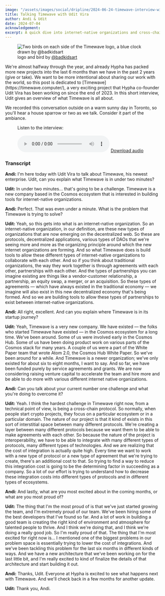 ```yaml
---
image: "/assets/images/social/dripline/2024-06-24-timewave-interview-with-udit.webp"
title: Talking Timewave with Udit Vira
author: Andi & Udit
date: 2024-07-04
acknowledgement: 
excerpt: A quick dive into internet-native organizations and cross-chain protocols
---
```


<figure class='flex flex-column pb6'>
  <img src="{{ '/assets/images/posts/2024-06-24-timewave-with-udit.webp' | relative_url }}" alt="Two birds on each side of the Timewave logo, a blue clock drawn by @badkidsart" class="w-100 w-50-l br2 pb2">   
  <figcaption>
    logo and bird by <a href='https://twitter.com/badkidsart/'>@badkidsart</a>
  </figcaption>
</figure>
We're almost halfway through the year, and already Hypha has packed more new projects into the last 6 months than we have in the past 2 years (give or take). We want to be more intentional about sharing our work with the world, so this post is dedicated to [Timewave](https://timewave.computer/), a very exciting project that Hypha co-founder Udit Vira has been working on since the end of 2023. In this short interview, Udit gives an overview of what Timewave is all about. 

We recorded this conversation outside on a warm sunny day in Toronto, so you'll hear a house sparrow or two as we talk. Consider it part of the ambiance.

<figure class='flex flex-column'>
  <figcaption 
  style="text-align:left !important; padding-left: 0 !important;"
  class="pb2">Listen to the interview:</figcaption>
  <br>
  <audio class='w-100 w-50-l br2 pb2' controls src="{{ '/assets/images/posts/andi-interviews-udit-about-timewave.mp3' | relative_url }}"></audio>
  <a href="{{ '/assets/images/posts/andi-interviews-udit-about-timewave.mp3' | relative_url }}"> Download audio </a>
</figure>

  
### Transcript

**Andi:** I'm here today with Udit Vira to talk about Timewave, his newest enterprise. Udit, can you explain what Timewave is in under two minutes?  
  
**Udit:** In under two minutes... that's going to be a challenge. Timewave is a new company based in the Cosmos ecosystem that is interested in building tools for internet-native organizations.  
  
**Andi:** Perfect. That was even under a minute. What is the problem that Timewave is trying to solve?  
  
**Udit:** Yeah, so this gets into what is an internet-native organization. So an internet-native organization, in our definition, are these new types of organizations that are now emerging on the decentralized web. So these are protocols, decentralized applications, various types of DAOs that we're seeing more and more as the organizing principle around which the new internet organizations are forming. And so what Timewave does is build tools to allow these different types of internet-native organizations to collaborate with each other. And so if you think about traditional organizations, the way they work together is through agreements with each other, partnerships with each other. And the types of partnerships you can imagine existing are things like a vendor-customer relationship, a partnership, an equity swap, a merger, or an acquisition. So these types of agreements — which have always existed in the traditional economy — we imagine will also exist in this new decentralized economy that's being formed. And so we are building tools to allow these types of partnerships to exist between internet-native organizations.  
  
**Andi:** All right, excellent. And can you explain where Timewave is in its startup journey?  
  
**Udit:** Yeah, Timewave is a very new company. We have existed — the folks who started Timewave have existed — in the Cosmos ecosystem for a long time. We've been around. Some of us were involved early in the Cosmos Hub. Some of us have been doing product work on various parts of the Cosmos stack for many years. A couple of us were a part of the White Paper team that wrote Atom 2.0, the Cosmos Hub White Paper. So we've been around for a while. And Timewave is a newer organization; we've only existed for about six to eight months, I want to say. And so far, we have been funded purely by service agreements and grants. We are now considering raising venture capital to accelerate the team and hire more and be able to do more with various different internet native organizations.  
  
**Andi:** Can you talk about your current number one challenge and what you're doing to overcome it?  
  
**Udit:** Yeah. I think the hardest challenge in Timewave right now, from a technical point of view, is being a cross-chain protocol. So normally, when people start crypto projects, they focus on a particular ecosystem or in a particular domain. The nature of our project is that it kind of exists in this sort of interstitial space between many different protocols. We're creating a layer between many different protocols because we want them to be able to make agreements with each other. So because the nature of the project is interoperability, we have to be able to integrate with many different types of protocols, many different types of technologies. And we are realizing that the cost of integration is actually quite high. Every time we want to work with a new type of protocol or a new type of agreement that we're trying to create, there's an additional cost to that. So trying to find a way to reduce this integration cost is going to be the determining factor in succeeding as a company. So a lot of our effort is trying to understand how to decrease these integration costs into different types of protocols and in different types of ecosystems.  
  
**Andi:** And lastly, what are you most excited about in the coming months, or what are you most proud of?  
  
**Udit:** The thing that I'm the most proud of is that we've just started growing the team, and I'm extremely proud of our team. We've been hiring some of the best developers that I've found so far. And a lot of work in building a good team is creating the right kind of environment and atmosphere for talented people to thrive. And I think we're doing that, and I think we're doing a really good job. So I'm really proud of that. The thing that I'm most excited for right now is... I mentioned one of the biggest problems in our problem space is essentially trying to lower the cost of integrations. And we've been tackling this problem for the last six months in different kinds of ways. And we have a new architecture that we've been working on for the last little bit, and I'm really excited to kind of finalize the details of that architecture and start building it out.  
  
**Andi:** Thanks, Udit. Everyone at Hypha is excited to see what happens next with Timewave. And we'll check back in a few months for another update.  
  
**Udit:** Thank you, Andi.  
